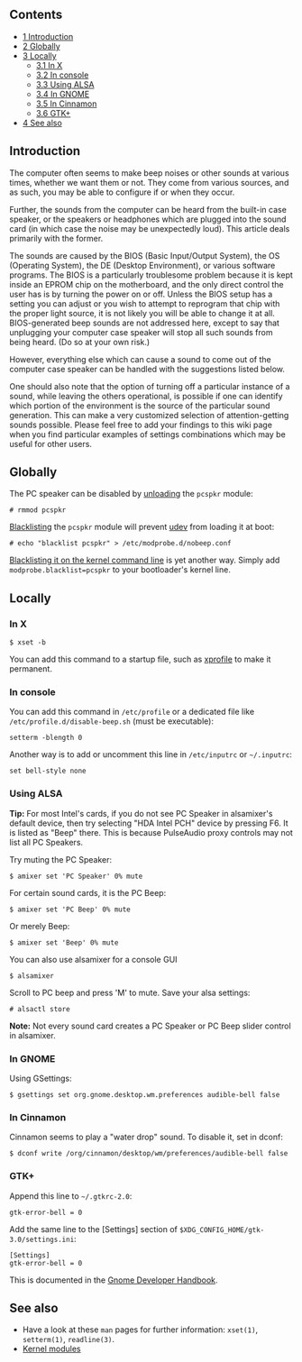 ## Contents

*   [1 Introduction](#Introduction)
*   [2 Globally](#Globally)
*   [3 Locally](#Locally)
    *   [3.1 In X](#In_X)
    *   [3.2 In console](#In_console)
    *   [3.3 Using ALSA](#Using_ALSA)
    *   [3.4 In GNOME](#In_GNOME)
    *   [3.5 In Cinnamon](#In_Cinnamon)
    *   [3.6 GTK+](#GTK.2B)
*   [4 See also](#See_also)

## Introduction

The computer often seems to make beep noises or other sounds at various times, whether we want them or not. They come from various sources, and as such, you may be able to configure if or when they occur.

Further, the sounds from the computer can be heard from the built-in case speaker, or the speakers or headphones which are plugged into the sound card (in which case the noise may be unexpectedly loud). This article deals primarily with the former.

The sounds are caused by the BIOS (Basic Input/Output System), the OS (Operating System), the DE (Desktop Environment), or various software programs. The BIOS is a particularly troublesome problem because it is kept inside an EPROM chip on the motherboard, and the only direct control the user has is by turning the power on or off. Unless the BIOS setup has a setting you can adjust or you wish to attempt to reprogram that chip with the proper light source, it is not likely you will be able to change it at all. BIOS-generated beep sounds are not addressed here, except to say that unplugging your computer case speaker will stop all such sounds from being heard. (Do so at your own risk.)

However, everything else which can cause a sound to come out of the computer case speaker can be handled with the suggestions listed below.

One should also note that the option of turning off a particular instance of a sound, while leaving the others operational, is possible if one can identify which portion of the environment is the source of the particular sound generation. This can make a very customized selection of attention-getting sounds possible. Please feel free to add your findings to this wiki page when you find particular examples of settings combinations which may be useful for other users.

## Globally

The PC speaker can be disabled by [unloading](/index.php/Kernel_modules#Manual_module_handling "Kernel modules") the `pcspkr` module:

```
# rmmod pcspkr

```

[Blacklisting](/index.php/Blacklisting "Blacklisting") the `pcspkr` module will prevent [udev](/index.php/Udev "Udev") from loading it at boot:

```
# echo "blacklist pcspkr" > /etc/modprobe.d/nobeep.conf

```

[Blacklisting it on the kernel command line](/index.php/Kernel_modules#Using_kernel_command_line_2 "Kernel modules") is yet another way. Simply add `modprobe.blacklist=pcspkr` to your bootloader's kernel line.

## Locally

### In X

```
$ xset -b

```

You can add this command to a startup file, such as [xprofile](/index.php/Xprofile "Xprofile") to make it permanent.

### In console

You can add this command in `/etc/profile` or a dedicated file like `/etc/profile.d/disable-beep.sh` (must be executable):

```
setterm -blength 0

```

Another way is to add or uncomment this line in `/etc/inputrc` or `~/.inputrc`:

```
set bell-style none

```

### Using ALSA

**Tip:** For most Intel's cards, if you do not see PC Speaker in alsamixer's default device, then try selecting "HDA Intel PCH" device by pressing F6\. It is listed as "Beep" there. This is because PulseAudio proxy controls may not list all PC Speakers.

Try muting the PC Speaker:

```
$ amixer set 'PC Speaker' 0% mute

```

For certain sound cards, it is the PC Beep:

```
$ amixer set 'PC Beep' 0% mute

```

Or merely Beep:

```
$ amixer set 'Beep' 0% mute

```

You can also use alsamixer for a console GUI

```
$ alsamixer

```

Scroll to PC beep and press 'M' to mute. Save your alsa settings:

```
# alsactl store

```

**Note:** Not every sound card creates a PC Speaker or PC Beep slider control in alsamixer.

### In GNOME

Using GSettings:

```
$ gsettings set org.gnome.desktop.wm.preferences audible-bell false

```

### In Cinnamon

Cinnamon seems to play a "water drop" sound. To disable it, set in dconf:

```
$ dconf write /org/cinnamon/desktop/wm/preferences/audible-bell false

```

### GTK+

Append this line to `~/.gtkrc-2.0`:

```
gtk-error-bell = 0

```

Add the same line to the [Settings] section of `$XDG_CONFIG_HOME/gtk-3.0/settings.ini`:

```
[Settings]
gtk-error-bell = 0

```

This is documented in the [Gnome Developer Handbook](https://developer.gnome.org/gtk3/stable/GtkSettings.html).

## See also

*   Have a look at these `man` pages for further information: `xset(1)`, `setterm(1)`, `readline(3)`.
*   [Kernel modules](/index.php/Kernel_modules "Kernel modules")